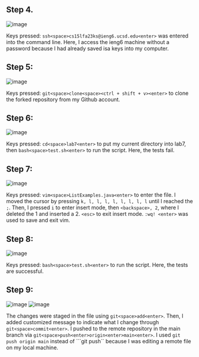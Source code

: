 ## Step 4.

![image](https://github.com/ayynny/cse15l-lab-reports/assets/61796361/6039d354-8d1b-44b4-bdda-2b91a0a319a1)

Keys pressed: ```ssh<space>cs15lfa23ks@ieng6.ucsd.edu<enter>``` was entered into the command line. Here, I access the ieng6 machine without a password because I had already saved isa keys into my computer.

## Step 5:

![image](https://github.com/ayynny/cse15l-lab-reports/assets/61796361/413931e6-cacd-431d-806d-3a8814ff2852)

Keys pressed: ```git<space>clone<space><ctrl + shift + v><enter>``` to clone the forked repository from my Github account.

## Step 6:

![image](https://github.com/ayynny/cse15l-lab-reports/assets/61796361/5498f5f6-e88d-4917-a59f-f51dabd80461)

Keys pressed: ```cd<space>lab7<enter>``` to put my current directory into lab7, then ```bash<space>test.sh<enter>``` to run the script. Here, the tests fail.

## Step 7:

![image](https://github.com/ayynny/cse15l-lab-reports/assets/61796361/72cf1d85-b2c5-405e-8cc8-8a9332d5ad8d)

Keys pressed: ```vim<space>ListExamples.java<enter>``` to enter the file. I moved the cursor by pressing ```k, l, l, l, l, l, l, l, l``` until I reached the ```;```. Then, I pressed ```i``` to enter insert mode, then ```<backspace>, 2```, where I deleted the 1 and inserted a 2. ```<esc>``` to exit insert mode. ```:wq! <enter>``` was used to save and exit vim.

## Step 8:

![image](https://github.com/ayynny/cse15l-lab-reports/assets/61796361/2e788aa3-0844-43ab-88ef-97259a653978)

Keys pressed: ```bash<space>test.sh<enter>``` to run the script. Here, the tests are successful.

## Step 9:

![image](https://github.com/ayynny/cse15l-lab-reports/assets/61796361/35f256be-389c-4a2e-8ac7-c95f5a83bd5e)
![image](https://github.com/ayynny/cse15l-lab-reports/assets/61796361/4fb28fcd-f8c6-4801-9b19-61179298ec80)

The changes were staged in the file using ```git<space>add<enter>```. Then, I added customized message to indicate what I change through ```git<space>commit<enter>```. I pushed to the remote repository in the main branch via ```git<space>push<enter>origin<enter>main<enter>```. I used  ```git push origin main``` instead of ```git push`` because I was editing a remote file on my local machine.
